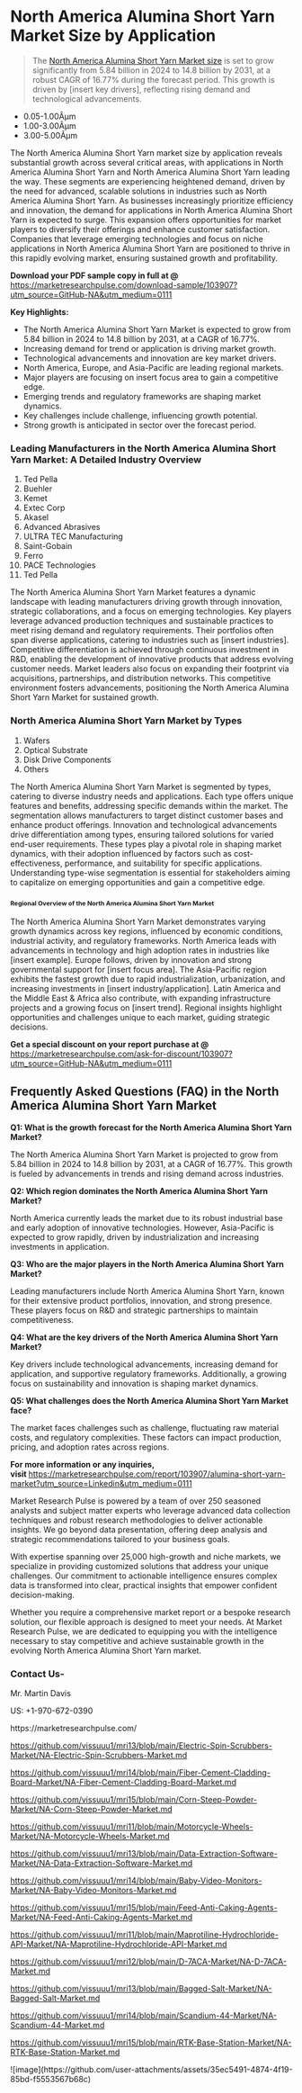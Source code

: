 <h1>North America Alumina Short Yarn Market&nbsp;Size by Application</h1><blockquote><p>The <a href="https://marketresearchpulse.com/download-sample/103907?utm_source=GitHub-NA&amp;utm_medium=0111">North America Alumina Short Yarn Market size</a> is set to grow significantly from 5.84 billion in 2024 to 14.8 billion by 2031, at a robust CAGR of 16.77% during the forecast period. This growth is driven by [insert key drivers], reflecting rising demand and technological advancements.</p></blockquote><ul><li>0.05-1.00Âµm<li> 1.00-3.00Âµm<li> 3.00-5.00Âµm</li></ul><p>The North America Alumina Short Yarn market size by application reveals substantial growth across several critical areas, with applications in North America Alumina Short Yarn and North America Alumina Short Yarn leading the way. These segments are experiencing heightened demand, driven by the need for advanced, scalable solutions in industries such as North America Alumina Short Yarn. As businesses increasingly prioritize efficiency and innovation, the demand for applications in North America Alumina Short Yarn is expected to surge. This expansion offers opportunities for market players to diversify their offerings and enhance customer satisfaction. Companies that leverage emerging technologies and focus on niche applications in North America Alumina Short Yarn are positioned to thrive in this rapidly evolving market, ensuring sustained growth and profitability.</p><p><strong>Download your PDF sample copy in full at @ </strong><a href="https://marketresearchpulse.com/download-sample/103907?utm_source=GitHub-NA&amp;utm_medium=0111">https://marketresearchpulse.com/download-sample/103907?utm_source=GitHub-NA&amp;utm_medium=0111</a></p><p><strong>Key Highlights: </strong></p><ul><li>The North America Alumina Short Yarn Market is expected to grow from 5.84 billion in 2024 to 14.8 billion by 2031, at a CAGR of 16.77%.</li><li>Increasing demand for trend or application is driving market growth.</li><li>Technological advancements and innovation are key market drivers.</li><li>North America, Europe, and Asia-Pacific are leading regional markets.</li><li>Major players are focusing on insert focus area to gain a competitive edge.</li><li>Emerging trends and regulatory frameworks are shaping market dynamics.</li><li>Key challenges include challenge, influencing growth potential.</li><li>Strong growth is anticipated in sector over the forecast period.</li></ul><h3>Leading Manufacturers in the North America Alumina Short Yarn Market: A Detailed Industry Overview</h3><ol><li>Ted Pella</li><li>Buehler</li><li>Kemet</li><li>Extec Corp</li><li>Akasel</li><li>Advanced Abrasives</li><li>ULTRA TEC Manufacturing</li><li>Saint-Gobain</li><li>Ferro</li><li>PACE Technologies</li><li>Ted Pella</li></ol><div class="flex max-w-full flex-col flex-grow"><div class="min-h-8 text-message flex w-full flex-col items-end gap-2 whitespace-normal break-words [.text-message+&amp;]:mt-5" dir="auto" data-message-author-role="assistant" data-message-id="fd8432e4-4910-450d-b182-61b7bfb0a01f" data-message-model-slug="gpt-4o"><div class="flex w-full flex-col gap-1 empty:hidden first:pt-[3px]"><div class="markdown prose w-full break-words dark:prose-invert light"><p>The North America Alumina Short Yarn Market features a dynamic landscape with leading manufacturers driving growth through innovation, strategic collaborations, and a focus on emerging technologies. Key players leverage advanced production techniques and sustainable practices to meet rising demand and regulatory requirements. Their portfolios often span diverse applications, catering to industries such as [insert industries]. Competitive differentiation is achieved through continuous investment in R&amp;D, enabling the development of innovative products that address evolving customer needs. Market leaders also focus on expanding their footprint via acquisitions, partnerships, and distribution networks. This competitive environment fosters advancements, positioning the North America Alumina Short Yarn Market for sustained growth.</p></div></div></div></div><h3>North America Alumina Short Yarn Market by Types</h3><ol><li>Wafers<li> Optical Substrate<li> Disk Drive Components<li> Others</li></ol><div class="flex max-w-full flex-col flex-grow"><div class="min-h-8 text-message flex w-full flex-col items-end gap-2 whitespace-normal break-words [.text-message+&amp;]:mt-5" dir="auto" data-message-author-role="assistant" data-message-id="084470be-0bb7-4664-bddf-5156b4f41249" data-message-model-slug="gpt-4o-mini"><div class="flex w-full flex-col gap-1 empty:hidden first:pt-[3px]"><div class="markdown prose w-full break-words dark:prose-invert light"><p>The North America Alumina Short Yarn Market is segmented by types, catering to diverse industry needs and applications. Each type offers unique features and benefits, addressing specific demands within the market. The segmentation allows manufacturers to target distinct customer bases and enhance product offerings. Innovation and technological advancements drive differentiation among types, ensuring tailored solutions for varied end-user requirements. These types play a pivotal role in shaping market dynamics, with their adoption influenced by factors such as cost-effectiveness, performance, and suitability for specific applications. Understanding type-wise segmentation is essential for stakeholders aiming to capitalize on emerging opportunities and gain a competitive edge.</p></div></div></div></div><h3><span style="font-size: 11px;">Regional Overview of the North America Alumina Short Yarn Market</span></h3><div class="flex max-w-full flex-col flex-grow"><div class="min-h-8 text-message flex w-full flex-col items-end gap-2 whitespace-normal break-words [.text-message+&amp;]:mt-5" dir="auto" data-message-author-role="assistant" data-message-id="e9038762-ce64-4e30-91c9-9bd413514231" data-message-model-slug="gpt-4o-mini"><div class="flex w-full flex-col gap-1 empty:hidden first:pt-[3px]"><div class="markdown prose w-full break-words dark:prose-invert light"><p>The North America Alumina Short Yarn Market demonstrates varying growth dynamics across key regions, influenced by economic conditions, industrial activity, and regulatory frameworks. North America leads with advancements in technology and high adoption rates in industries like [insert example]. Europe follows, driven by innovation and strong governmental support for [insert focus area]. The Asia-Pacific region exhibits the fastest growth due to rapid industrialization, urbanization, and increasing investments in [insert industry/application]. Latin America and the Middle East &amp; Africa also contribute, with expanding infrastructure projects and a growing focus on [insert trend]. Regional insights highlight opportunities and challenges unique to each market, guiding strategic decisions.</p></div></div></div></div><p><strong>Get a special discount on your report purchase at @ </strong><a href="https://marketresearchpulse.com/ask-for-discount/103907?utm_source=GitHub-NA&amp;utm_medium=0111">https://marketresearchpulse.com/ask-for-discount/103907?utm_source=GitHub-NA&amp;utm_medium=0111</a></p><h2>Frequently Asked Questions (FAQ) in the North America Alumina Short Yarn Market</h2><p><strong>Q1: What is the growth forecast for the North America Alumina Short Yarn Market?</strong></p><p>The North America Alumina Short Yarn Market is projected to grow from 5.84 billion in 2024 to 14.8 billion by 2031, at a CAGR of 16.77%. This growth is fueled by advancements in trends and rising demand across industries.</p><p><strong>Q2: Which region dominates the North America Alumina Short Yarn Market?</strong></p><p>North America currently leads the market due to its robust industrial base and early adoption of innovative technologies. However, Asia-Pacific is expected to grow rapidly, driven by industrialization and increasing investments in application.</p><p><strong>Q3: Who are the major players in the North America Alumina Short Yarn Market?</strong></p><p>Leading manufacturers include North America Alumina Short Yarn, known for their extensive product portfolios, innovation, and strong presence. These players focus on R&amp;D and strategic partnerships to maintain competitiveness.</p><p><strong>Q4: What are the key drivers of the North America Alumina Short Yarn Market?</strong></p><p>Key drivers include technological advancements, increasing demand for application, and supportive regulatory frameworks. Additionally, a growing focus on sustainability and innovation is shaping market dynamics.</p><p><strong>Q5: What challenges does the North America Alumina Short Yarn Market face?</strong></p><p>The market faces challenges such as challenge, fluctuating raw material costs, and regulatory complexities. These factors can impact production, pricing, and adoption rates across regions.</p><p><strong>For more information or any inquiries, visit&nbsp;</strong><a href="https://marketresearchpulse.com/report/103907/alumina-short-yarn-market?utm_source=Linkedin&utm_medium=0111">https://marketresearchpulse.com/report/103907/alumina-short-yarn-market?utm_source=Linkedin&utm_medium=0111</a></p><p>Market Research Pulse is powered by a team of over 250 seasoned analysts and subject matter experts who leverage advanced data collection techniques and robust research methodologies to deliver actionable insights. We go beyond data presentation, offering deep analysis and strategic recommendations tailored to your business goals.</p><p>With expertise spanning over 25,000 high-growth and niche markets, we specialize in providing customized solutions that address your unique challenges. Our commitment to actionable intelligence ensures complex data is transformed into clear, practical insights that empower confident decision-making.</p><p>Whether you require a comprehensive market report or a bespoke research solution, our flexible approach is designed to meet your needs. At Market Research Pulse, we are dedicated to equipping you with the intelligence necessary to stay competitive and achieve sustainable growth in the evolving North America Alumina Short Yarn market.</p><h3><strong>Contact Us-</strong></h3><p>Mr. Martin Davis</p><p>US: +1-970-672-0390</p><p>https://marketresearchpulse.com/</p><p><a href="https://github.com/vissuuu1/mri13/blob/main/Electric-Spin-Scrubbers-Market/NA-Electric-Spin-Scrubbers-Market.md">https://github.com/vissuuu1/mri13/blob/main/Electric-Spin-Scrubbers-Market/NA-Electric-Spin-Scrubbers-Market.md</a></p><p><a href="https://github.com/vissuuu1/mri14/blob/main/Fiber-Cement-Cladding-Board-Market/NA-Fiber-Cement-Cladding-Board-Market.md">https://github.com/vissuuu1/mri14/blob/main/Fiber-Cement-Cladding-Board-Market/NA-Fiber-Cement-Cladding-Board-Market.md</a></p><p><a href="https://github.com/vissuuu1/mri15/blob/main/Corn-Steep-Powder-Market/NA-Corn-Steep-Powder-Market.md">https://github.com/vissuuu1/mri15/blob/main/Corn-Steep-Powder-Market/NA-Corn-Steep-Powder-Market.md</a></p><p><a href="https://github.com/vissuuu1/mri11/blob/main/Motorcycle-Wheels-Market/NA-Motorcycle-Wheels-Market.md">https://github.com/vissuuu1/mri11/blob/main/Motorcycle-Wheels-Market/NA-Motorcycle-Wheels-Market.md</a></p><p><a href="https://github.com/vissuuu1/mri13/blob/main/Data-Extraction-Software-Market/NA-Data-Extraction-Software-Market.md">https://github.com/vissuuu1/mri13/blob/main/Data-Extraction-Software-Market/NA-Data-Extraction-Software-Market.md</a></p><p><a href="https://github.com/vissuuu1/mri14/blob/main/Baby-Video-Monitors-Market/NA-Baby-Video-Monitors-Market.md">https://github.com/vissuuu1/mri14/blob/main/Baby-Video-Monitors-Market/NA-Baby-Video-Monitors-Market.md</a></p><p><a href="https://github.com/vissuuu1/mri15/blob/main/Feed-Anti-Caking-Agents-Market/NA-Feed-Anti-Caking-Agents-Market.md">https://github.com/vissuuu1/mri15/blob/main/Feed-Anti-Caking-Agents-Market/NA-Feed-Anti-Caking-Agents-Market.md</a></p><p><a href="https://github.com/vissuuu1/mri11/blob/main/Maprotiline-Hydrochloride-API-Market/NA-Maprotiline-Hydrochloride-API-Market.md">https://github.com/vissuuu1/mri11/blob/main/Maprotiline-Hydrochloride-API-Market/NA-Maprotiline-Hydrochloride-API-Market.md</a></p><p><a href="https://github.com/vissuuu1/mri12/blob/main/D-7ACA-Market/NA-D-7ACA-Market.md">https://github.com/vissuuu1/mri12/blob/main/D-7ACA-Market/NA-D-7ACA-Market.md</a></p><p><a href="https://github.com/vissuuu1/mri13/blob/main/Bagged-Salt-Market/NA-Bagged-Salt-Market.md">https://github.com/vissuuu1/mri13/blob/main/Bagged-Salt-Market/NA-Bagged-Salt-Market.md</a></p><p><a href="https://github.com/vissuuu1/mri14/blob/main/Scandium-44-Market/NA-Scandium-44-Market.md">https://github.com/vissuuu1/mri14/blob/main/Scandium-44-Market/NA-Scandium-44-Market.md</a></p><p><a href="https://github.com/vissuuu1/mri15/blob/main/RTK-Base-Station-Market/NA-RTK-Base-Station-Market.md">https://github.com/vissuuu1/mri15/blob/main/RTK-Base-Station-Market/NA-RTK-Base-Station-Market.md</a></p>
![image](https://github.com/user-attachments/assets/35ec5491-4874-4f19-85bd-f5553567b68c)
